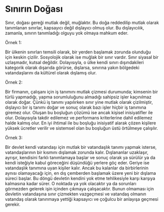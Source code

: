 # Sınırın Doğası

Sınır, doğası gereği mutlak değil, muğlaktır. Bu doğa reddedilip mutlak olarak
tanımlanan sınırlar, kapsayıcı değil dışlayıcı olmuş olur. Bu dışlayıcılık,
zamanla, sınırın tanımladığı olguyu yok olmaya mahkum eder.

Örnek 1:

Bir ülkenin sınırları temsili olarak, bir yerden başlamak zorunda olunduğu için
keskin çizilir. Sosyolojik olarak ise muğlak bir sınır vardır. Sınır siyasal bir
uzlaşmadır, kutsal değildir. Dolayısıyla, o ülke kendi sınırı dışındakileri
kategorik olarak dışarıda görürse, dışlarsa, sınırına yakın bölgedeki
vatandaşlarını da kültürel olarak dışlamış olur.

Örnek 2:

Bir firmanın, çalışanı için iş tanımını mutlak çizmesi durumunda; kimsenin bir
türlü yapmadığı, yapma sorumluluğunu almadığı sahipsiz işler kaçınılmaz olarak
doğar. Çünkü iş tanımı yapılırken sınır yine mutlak olarak çizilmiştir,
dışlayıcı bir iş tanımı doğar ve sonuç olarak bazı işler hiçbir iş tanımına
giremez olur. Oluşan bu boşluğun çözümü ise ancak kişisel inisiyatifler ile
olur. Dolayısıyla takdir edilemez ve performans kriterlerine dahil edilemez
halde kalmış olur. En iyi ihtimal ile bu boşluğu inisiyatif alarak çözen
kişilere yüksek ücretler verilir ve sistemsel olan bu boşluğun üstü örtülmeye
çalışılır.

Örnek 3:

Bir devlet kendi vatandaşı için mutlak bir vatandaşlık tanımı yapmak isterse,
vatandaşlarının bir kısmını dışlamak zorunda kalır. Dışlananlar uzaklaşır,
ayrışır, kendisini farklı tanımlamaya başlar ve sonuç olarak ya sürülür ya da
kendi isteğiyle kabul göreceğini düşündüğü yerlere göç eder. Geriye ise
vatandaşlık tanımına uyan kişiler kalır. Ancak bu kalanlar da birbirlerinin
aynısı olamayacağı için, en dış çemberden başlamak üzere yeni bir dışlama süreci
başlar. Bu döngü devletin kendini yok etme tehlikesiyle karşı karşıya kalmasına
kadar sürer. O noktada ya yok olacaktır ya da sorunları görmezden gelerek işin
içinden çıkmaya çalışacaktır. Bunun olmaması için devletin vatandaşına sınır
çizmekten vazgeçmesi ve vatandaş olmanın vatandaş olarak tanınmaya yettiği
kapsayıcı ve çoğulcu bir anlayışa geçmesi gerekir.
